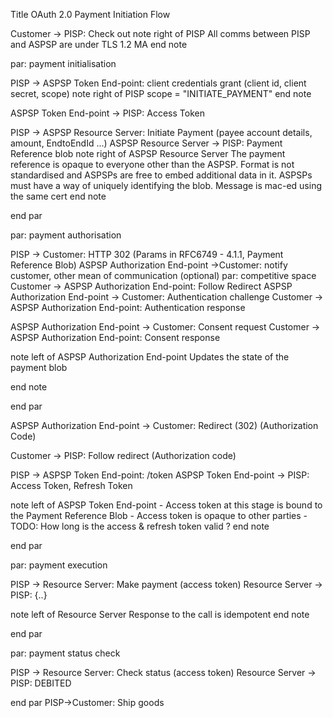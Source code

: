 
Title OAuth 2.0 Payment Initiation Flow

Customer -> PISP: Check out
note right of PISP
    All comms between PISP and ASPSP are under TLS 1.2 MA
end note


par: payment initialisation

PISP -> ASPSP Token End-point: client credentials grant (client id, client secret, scope)
note right of PISP
    scope = "INITIATE_PAYMENT"
end note

ASPSP Token End-point -> PISP: Access Token

PISP -> ASPSP Resource Server: Initiate Payment (payee account details, amount, EndtoEndId ...)
ASPSP Resource Server -> PISP: Payment Reference blob
note right of ASPSP Resource Server
    The payment reference is opaque to everyone other than the ASPSP.
    Format is not standardised and ASPSPs are free to embed additional data in it.
    ASPSPs must have a way of uniquely identifying the blob.
    Message is mac-ed using the same cert
end note

end par

par: payment authorisation

PISP -> Customer: HTTP 302 (Params in RFC6749 - 4.1.1, Payment Reference Blob)
ASPSP Authorization End-point ->Customer:  notify customer, other mean of communication (optional)
par: competitive space
Customer -> ASPSP Authorization End-point: Follow Redirect
ASPSP Authorization End-point -> Customer: Authentication challenge
Customer -> ASPSP Authorization End-point: Authentication response

ASPSP Authorization End-point -> Customer: Consent request
Customer -> ASPSP Authorization End-point: Consent response

note left of ASPSP Authorization End-point
    Updates the state of the payment blob

end note

end par

ASPSP Authorization End-point -> Customer: Redirect (302) (Authorization Code)

Customer -> PISP: Follow redirect (Authorization code)

PISP -> ASPSP Token End-point: /token
ASPSP Token End-point -> PISP: Access Token, Refresh Token

note left of ASPSP Token End-point
     - Access token at this stage is bound to the Payment Reference Blob
     - Access token is opaque to other parties
     - TODO: How long is the access & refresh token valid ?
end note

end par

par: payment execution

PISP -> Resource Server: Make payment (access token)
Resource Server -> PISP: {..}

note left of Resource Server
    Response to the call is idempotent
end note

end par

par: payment status check

PISP -> Resource Server: Check status (access token)
Resource Server -> PISP: DEBITED

end par
PISP->Customer: Ship goods
